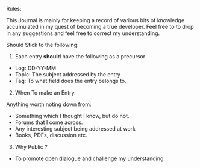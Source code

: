 Rules: 

This Journal is mainly for keeping a record of various bits of knowledge accumulated in my quest of becoming a true developer. 
Feel free to to drop in any suggestions and feel free to correct my understanding. 

Should Stick to the following:

1. Each entry **should** have the following as a precursor

* Log: DD-YY-MM
* Topic: The subject addressed by the entry
* Tag: To what field does the entry belongs to.

2. When To make an Entry. 

Anything worth noting down from: 

* Something which I thought I know, but do not. 
* Forums that I come across.
* Any interesting subject being addressed at work
* Books, PDFs, discussion etc. 

3. Why Public ? 

* To promote open dialogue and challenge my understanding. 